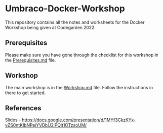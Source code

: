 # Umbraco-Docker-Workshop

This repository contains all the notes and worksheets for the Docker Workshop being given at Codegarden 2022.

## Prerequisites

Please make sure you have gone through the checklist for this workshop in the [Prerequisites.md](Prerequisites.md) file.

## Workshop

The main workshop is in the [Workshop.md](Workshop.md) file. Follow the instructions in there to get started.

## References

Slides - https://docs.google.com/presentation/d/1MYf3CkzKYx-vZS0ntKIbNPejYVDbU2iPQit1OTzsoUM/





